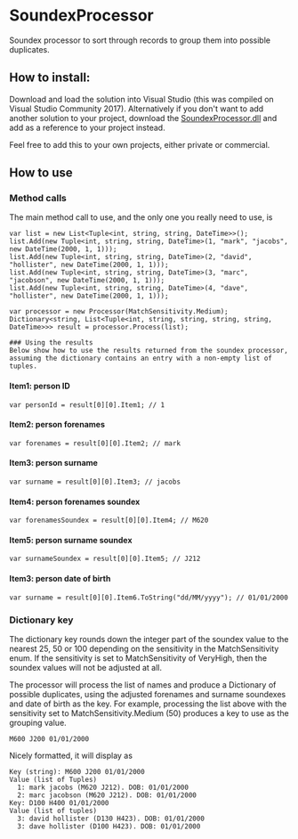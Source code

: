 # SoundexProcessor
Soundex processor to sort through records to group them into possible duplicates.

## How to install:

Download and load the solution into Visual Studio (this was compiled on Visual Studio Community 2017). 
Alternatively if you don't want to add another solution to your project, download the [SoundexProcessor.dll](https://github.com/omar-ebrahim/SoundexProcessor/tree/master/DLLs) and add as a reference to your project instead.

Feel free to add this to your own projects, either private or commercial.

## How to use

### Method calls

The main method call to use, and the only one you really need to use, is 

```
var list = new List<Tuple<int, string, string, DateTime>>();
list.Add(new Tuple<int, string, string, DateTime>(1, "mark", "jacobs", new DateTime(2000, 1, 1)));
list.Add(new Tuple<int, string, string, DateTime>(2, "david", "hollister", new DateTime(2000, 1, 1)));
list.Add(new Tuple<int, string, string, DateTime>(3, "marc", "jacobson", new DateTime(2000, 1, 1)));
list.Add(new Tuple<int, string, string, DateTime>(4, "dave", "hollister", new DateTime(2000, 1, 1)));

var processor = new Processor(MatchSensitivity.Medium);
Dictionary<string, List<Tuple<int, string, string, string, string, DateTime>>> result = processor.Process(list);

### Using the results
Below show how to use the results returned from the soundex processor, assuming the dictionary contains an entry with a non-empty list of tuples.
```
#### Item1: person ID
```
var personId = result[0][0].Item1; // 1
```
#### Item2: person forenames
```
var forenames = result[0][0].Item2; // mark
```
#### Item3: person surname
```
var surname = result[0][0].Item3; // jacobs
```
#### Item4: person forenames soundex
```
var forenamesSoundex = result[0][0].Item4; // M620
```
#### Item5: person surname soundex
```
var surnameSoundex = result[0][0].Item5; // J212
```
#### Item3: person date of birth
```
var surname = result[0][0].Item6.ToString("dd/MM/yyyy"); // 01/01/2000
```
### Dictionary key
The dictionary key rounds down the integer part of the soundex value to the nearest 25, 50 or 100 depending on the sensitivity in the MatchSensitivity enum. If the sensitivity is set to MatchSensitivity of VeryHigh, then the soundex values will not be adjusted at all.

The processor will process the list of names and produce a Dictionary of possible duplicates, using the adjusted forenames and surname soundexes and date of birth as the key. For example, processing the list above with the sensitivity set to MatchSensitivity.Medium (50) produces a key to use as the grouping value.
```
M600 J200 01/01/2000
```
Nicely formatted, it will display as
```
Key (string): M600 J200 01/01/2000
Value (list of Tuples)
  1: mark jacobs (M620 J212). DOB: 01/01/2000
  2: marc jacobson (M620 J212). DOB: 01/01/2000
Key: D100 H400 01/01/2000
Value (list of tuples)
  3: david hollister (D130 H423). DOB: 01/01/2000
  3: dave hollister (D100 H423). DOB: 01/01/2000
```
